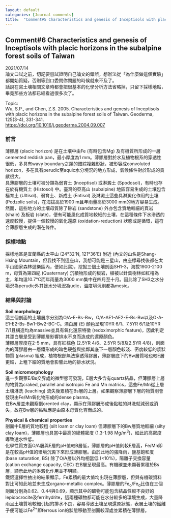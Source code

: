 ```yaml
---
layout: default
categories: [Journal comments]
title:  "Comment#5 Characteristics and genesis of Inceptisols with placic horizons in the subalpine forest soils of Taiwan"
---  
```

## Comment#6 Characteristics and genesis of Inceptisols with placic horizons in the subalpine forest soils of Taiwan  
2021/07/14  
論文口試之前，切記要嘗試證明自己論文的錯誤，想辦法從「為什麼做這個實驗」都開始質疑，否則等到口委問你問題的時候就來不及了。  
話說在寫土壤相關文章時都會把很基本的化學分析方法省略掉，只留下採樣地點，畢竟那些方法都已經看過很多次了。
  
Topic:  
Wu, S.P., and Chen, Z.S. 2005. Characteristics and genesis of Inceptisols with placic horizons in the subalpine forest soils of Taiwan. Geoderma, 125(3-4), 331-341.  
<a href="https://doi.org/10.1016/j.geoderma.2004.09.007" target="_blank">https://doi.org/10.1016/j.geoderma.2004.09.007</a>
  
### 前言  
薄膠層 (placic horizon) 是在土壤中由Fe (有時包含Mg) 及有機質所形成的一層cemented reddish pan，最小厚度為1 mm。薄膠層對於水及植物根系的穿透性很低，多具有wavy boundary之類的錯綜複雜形狀，被形容成convoluted horizon，多在具有perudic至aquic水分境況的地方形成，氣候條件對於形成的貢獻很大。  
具薄膠層的土壤可被分類為弱育土 (Inceptisol) 或淋澱土 (Spodosol)，有時也存在於有機質土 (Histosol) 中。臺灣的亞高山 (subalpine) 地區容易生成的土壤包含極育土 (Ultisol)、弱育土、新成土 (Entisol) 及淋澱土這些具淋澱化作用的土壤 (Podzolic soils)，在海拔高於1900 m且年雨量高於3000 mm的地方容易生成。然而，這些地方的土壤母質除了砂岩 (sandstone) 外亦包含質地較細的頁岩 (shale) 及板岩 (slate)，便有可能風化成質地較細的土壤，在這種條件下水滲透的速度較慢，提供一個較慢的氧化還原 (oxidation-reduction) 狀態或是循環，這符合薄膠層生成的潛在條件。  
  
### 採樣地點  
採樣地區是宜蘭縣的太平山 (24&deg;32'N, 121&deg;36'E) 附近 (內文的山名是Shang-Hsing Mountain，但我找不到這座山，我想可能是三星山，由座標尋找後都在太平山國家森林遊樂區內，便如此寫)，挖掘三個土壤剖面SH1-3，海拔1900-2100 m，母質為第四紀 (Quaternary) 沉積物形成的板岩，植被以針葉樹林如紅檜為主，年均溫10.7&deg;C而年雨量為3000 mm集中在四月至十月。因此除了SH3之水分境況為perudic外其餘水分境況為udic，溫度境況則都為mesic。  
  
### 結果與討論  
**Soil morphology**  
這三個剖面的土壤層序分別為O/A-E-Bs-Bw，O/A-AE1-AE2-E-Bs-Bw以及O-A-E1-E2-Bs-Bw1-Bw2-BC-C。漂白層 (E) 顏色呈現10YR 6/1、7.5YR 6/1及10YR 7/1且構造均為massive並具有氧化還原特徵 (redoximorphic feature)，因此判定其漂白層是受到薄膠層影響排水不良而造成的還原顏色。  
薄膠層厚度在2-5 mm，具有紅棕色 (2.5YR 4/6、2.5YR 5/8及2.5YR 4/8)，剖面內的薄膠層由一層鐵形成的暗色硬盤與接鄰其底下一層顏色較淺、密度較低的漿狀物質 (plasma) 組成，植物根部無法穿透薄膠層，薄膠層底下的Bw層質地也較E層更細，上粗下細的質地會影響此地的排水狀況。  
  
**Soil micromorphology**  
進一步觀察E/Bs交界處的微型態可發現，E層大多含有quartz結晶，但薄膠層上層的物質為craked, parallel and isotropic Fe and Mn matrics，這些Fe/Mn從上層土壤淋洗 (leaching) 流失後累積在Bs層的上層。如果觀察薄膠層下層的物質則會發現由Fe/Mn氧化物形成的dense plasma。  
在Bw層並未觀察倒orented clay，顯示在薄膠層形成後黏粒的淋洗就減弱或消失，故在Bw層的黏粒應是由原本母質化育而成的。  
  
**Physical & chemical properties**  
剖面中E層的質地較粗 (silt loam or clay loam) 但薄膠層下的Bw層質地較細 (silty clay loam)，薄膠層也具當中最高的總體密度 (1.3-1.98 Mg/m<sup>3</sup>)，如此的高密度導致透水性低。  
化學性質方面O/A層與E層的pH值較B層低，薄膠層的pH值則較E層高，Fe/Mn即是在較高pH值的環境沉澱下來形成薄膠層。由於此地的強降雨，鹽基飽和度 (base saturation, BS) 除了O/A層以外均相當低 (<10%)，陽離子交換容量 (cation exchange capacity, CEC) 在B層呈現最高。有機碳並未顯著累積於Bs層，顯示此地的淋澱化作用並不明顯。  
鐵鋁選擇性抽出的結果顯示，Fe累積的最大值均出現在薄膠層，但與有機碳資料對比可知此地並未生成organo-metallic complex。薄膠層的Fe<sub>o</sub>/Fe<sub>d</sub>比值在三個剖面分別為0.62、0.44與0.69，顯示其中的礦物可能包含結晶性較不良好的lepidocrocite及ferrihydrite，這兩種礦物都可能在水分較多的環境生成，大量降雨且土壤質地較細引起的排水不良，容易導致土壤呈現還原狀態，表層土壤的鐵離子便可能以Fe<sup>2+</sup>即ferrous ion的狀態移動至剖面較深處並累積在薄膠層。  




